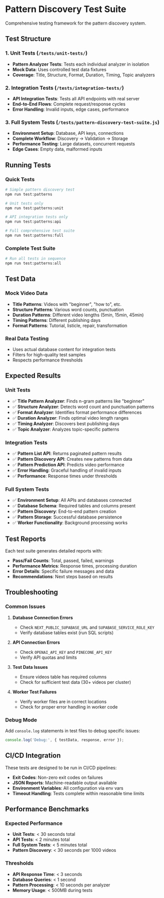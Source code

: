 # Pattern Discovery Test Suite

Comprehensive testing framework for the pattern discovery system.

## Test Structure

### 1. Unit Tests (`/tests/unit-tests/`)
- **Pattern Analyzer Tests**: Tests each individual analyzer in isolation
- **Mock Data**: Uses controlled test data fixtures
- **Coverage**: Title, Structure, Format, Duration, Timing, Topic analyzers

### 2. Integration Tests (`/tests/integration-tests/`)
- **API Integration Tests**: Tests all API endpoints with real server
- **End-to-End Flows**: Complete request/response cycles
- **Error Handling**: Invalid inputs, edge cases, performance

### 3. Full System Tests (`/tests/pattern-discovery-test-suite.js`)
- **Environment Setup**: Database, API keys, connections
- **Complete Workflow**: Discovery → Validation → Storage
- **Performance Testing**: Large datasets, concurrent requests
- **Edge Cases**: Empty data, malformed inputs

## Running Tests

### Quick Tests
```bash
# Simple pattern discovery test
npm run test:patterns

# Unit tests only
npm run test:patterns:unit

# API integration tests only
npm run test:patterns:api

# Full comprehensive test suite
npm run test:patterns:full
```

### Complete Test Suite
```bash
# Run all tests in sequence
npm run test:patterns:all
```

## Test Data

### Mock Video Data
- **Title Patterns**: Videos with "beginner", "how to", etc.
- **Structure Patterns**: Various word counts, punctuation
- **Duration Patterns**: Different video lengths (5min, 15min, 45min)
- **Timing Patterns**: Different publishing days
- **Format Patterns**: Tutorial, listicle, repair, transformation

### Real Data Testing
- Uses actual database content for integration tests
- Filters for high-quality test samples
- Respects performance thresholds

## Expected Results

### Unit Tests
- ✅ **Title Pattern Analyzer**: Finds n-gram patterns like "beginner"
- ✅ **Structure Analyzer**: Detects word count and punctuation patterns
- ✅ **Format Analyzer**: Identifies format performance differences
- ✅ **Duration Analyzer**: Finds optimal video length ranges
- ✅ **Timing Analyzer**: Discovers best publishing days
- ✅ **Topic Analyzer**: Analyzes topic-specific patterns

### Integration Tests
- ✅ **Pattern List API**: Returns paginated pattern results
- ✅ **Pattern Discovery API**: Creates new patterns from data
- ✅ **Pattern Prediction API**: Predicts video performance
- ✅ **Error Handling**: Graceful handling of invalid inputs
- ✅ **Performance**: Response times under thresholds

### Full System Tests
- ✅ **Environment Setup**: All APIs and databases connected
- ✅ **Database Schema**: Required tables and columns present
- ✅ **Pattern Discovery**: End-to-end pattern creation
- ✅ **Pattern Storage**: Successful database persistence
- ✅ **Worker Functionality**: Background processing works

## Test Reports

Each test suite generates detailed reports with:
- **Pass/Fail Counts**: Total, passed, failed, warnings
- **Performance Metrics**: Response times, processing duration
- **Error Details**: Specific failure messages and data
- **Recommendations**: Next steps based on results

## Troubleshooting

### Common Issues

1. **Database Connection Errors**
   - Check `NEXT_PUBLIC_SUPABASE_URL` and `SUPABASE_SERVICE_ROLE_KEY`
   - Verify database tables exist (run SQL scripts)

2. **API Connection Errors**
   - Check `OPENAI_API_KEY` and `PINECONE_API_KEY`
   - Verify API quotas and limits

3. **Test Data Issues**
   - Ensure videos table has required columns
   - Check for sufficient test data (30+ videos per cluster)

4. **Worker Test Failures**
   - Verify worker files are in correct locations
   - Check for proper error handling in worker code

### Debug Mode
Add `console.log` statements in test files to debug specific issues:
```javascript
console.log('Debug:', { testData, response, error });
```

## CI/CD Integration

These tests are designed to be run in CI/CD pipelines:
- **Exit Codes**: Non-zero exit codes on failures
- **JSON Reports**: Machine-readable output available
- **Environment Variables**: All configuration via env vars
- **Timeout Handling**: Tests complete within reasonable time limits

## Performance Benchmarks

### Expected Performance
- **Unit Tests**: < 30 seconds total
- **API Tests**: < 2 minutes total
- **Full System Tests**: < 5 minutes total
- **Pattern Discovery**: < 30 seconds per 1000 videos

### Thresholds
- **API Response Time**: < 3 seconds
- **Database Queries**: < 1 second
- **Pattern Processing**: < 10 seconds per analyzer
- **Memory Usage**: < 500MB during tests